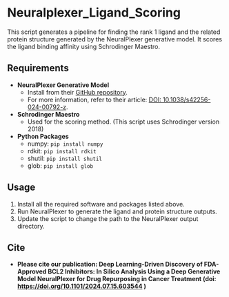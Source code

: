 # Neuralplexer_Ligand_Scoring

This script generates a pipeline for finding the rank 1 ligand and the related protein structure generated by the NeuralPlexer generative model. It scores the ligand binding affinity using Schrodinger Maestro.

## Requirements

- **NeuralPlexer Generative Model**
  - Install from their [GitHub repository](https://github.com/zrqiao/NeuralPLexer).
  - For more information, refer to their article: [DOI: 10.1038/s42256-024-00792-z](https://doi.org/10.1038/s42256-024-00792-z).
- **Schrodinger Maestro**
  - Used for the scoring method. (This script uses Schrodinger version 2018)
- **Python Packages**
  - numpy: `pip install numpy`
  - rdkit: `pip install rdkit`
  - shutil: `pip install shutil`
  - glob: `pip install glob`

## Usage

1. Install all the required software and packages listed above.
2. Run NeuralPlexer to generate the ligand and protein structure outputs.
3. Update the script to change the path to the NeuralPlexer output directory.

## Cite 

- **Please cite our publication: Deep Learning-Driven Discovery of FDA-Approved BCL2 Inhibitors: In Silico Analysis Using a Deep Generative Model NeuralPlexer for Drug Repurposing in Cancer Treatment (doi: https://doi.org/10.1101/2024.07.15.603544
)**
